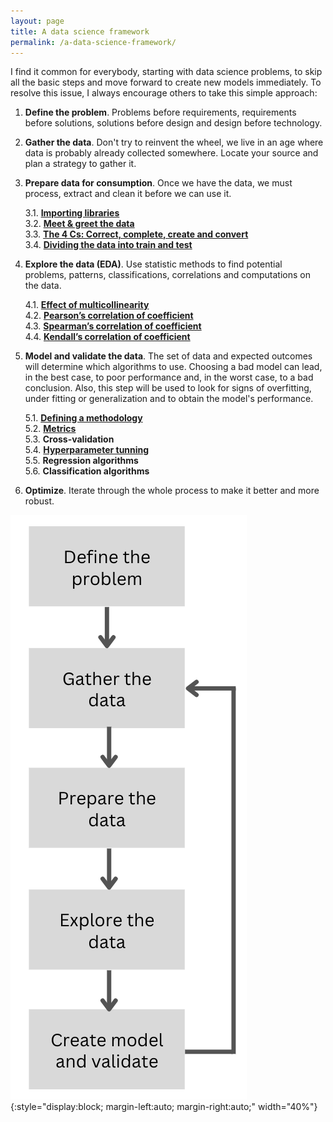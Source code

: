 ```yaml
---
layout: page
title: A data science framework
permalink: /a-data-science-framework/
---
```



I find it common for everybody, starting with data science problems, to skip all the basic steps and move forward to create new models immediately. To resolve this issue, I always encourage others to take this simple approach:

1. **Define the problem**. Problems before requirements, requirements before solutions, solutions before design and design before technology.

2. **Gather the data**. Don't try to reinvent the wheel, we live in an age where data is probably already collected somewhere. Locate your source and plan a strategy to gather it.

3. **Prepare data for consumption**. Once we have the data, we must process, extract and clean it before we can use it. 

    3.1. **[Importing libraries](/importing-libraries/)**  
    3.2. **[Meet & greet the data](/meet-and-greet-data/)**  
    3.3. **[The 4 Cs: Correct, complete, create and convert](/the-4-cs/)**  
    3.4. **[Dividing the data into train and test](/train-test)**  

4. **Explore the data (EDA)**. Use statistic methods to find potential problems, patterns, classifications, correlations and computations on the data.

    4.1. **[Effect of multicollinearity](/effect-of-multicollinearity/)**  
    4.2. **[Pearson’s correlation of coefficient](/pearson/)**  
    4.3. **[Spearman’s correlation of coefficient](/spearman/)**  
    4.4. **[Kendall’s correlation of coefficient](/kendall/)**

5. **Model and validate the data**. The set of data and expected outcomes will determine which algorithms to use. Choosing a bad model can lead, in the best case, to poor performance and, in the worst case, to a bad conclusion. Also, this step will be used to look for signs of overfitting, under fitting or generalization and to obtain the model's performance.

    5.1. **[Defining a methodology](/defining-a-methodology)**  
    5.2. **[Metrics](/metrics)**  
    5.3. **Cross-validation**  
    5.4. **[Hyperparameter tunning](/hyperparameters)**  
    5.5. **Regression algorithms**  
    5.6. **Classification algorithms**

6. **Optimize**. Iterate through the whole process to make it better and more robust.

![placeholder](/images/framework.png){:style="display:block; margin-left:auto; margin-right:auto;"  width="40%"}